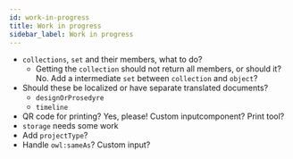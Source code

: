 ```yaml
---
id: work-in-progress
title: Work in progress
sidebar_label: Work in progress
---
```


* `collections`, `set` and their members, what to do?
    - Getting the `collection` should not return all members, or should it? No. Add a intermediate `set` between `collection` and `object`?
* Should these be localized or have separate translated documents?
    - `designOrProsedyre`
    - `timeline`
* QR code for printing? Yes, please! Custom inputcomponent? Print tool?
* `storage` needs some work
* Add `projectType`?
* Handle `owl:sameAs`? Custom input?
